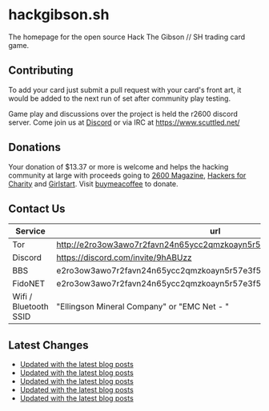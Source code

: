 # hackgibson.sh
The homepage for the open source Hack The Gibson // SH trading card game.


## Contributing

To add your card just submit a pull request with your card's front art, it would be added to the next run of set after community play testing.

Game play and discussions over the project is held the r2600 discord server. Come join us at [Discord](https://discord.com/invite/9hABUzz) or via IRC at https://www.scuttled.net/


## Donations

Your donation of $13.37 or more is welcome and helps the hacking community at large with proceeds going to [2600 Magazine](https://2600.com/), [Hackers for Charity](https://hackersforcharity.org) and [Girlstart](https://girlstart.org).  Visit [buymeacoffee](https://www.buymeacoffee.com/hackgibson.sh) to donate.


## Contact Us

Service | url
-|-
Tor | http://e2ro3ow3awo7r2favn24n65ycc2qmzkoayn5r57e3f56nvjwdcgg32ad.onion
Discord | https://discord.com/invite/9hABUzz
BBS | e2ro3ow3awo7r2favn24n65ycc2qmzkoayn5r57e3f56nvjwdcgg32ad.onion:23
FidoNET | e2ro3ow3awo7r2favn24n65ycc2qmzkoayn5r57e3f56nvjwdcgg32ad.onion:24554
Wifi / Bluetooth SSID | "Ellingson Mineral Company" or "EMC Net - <fidonet address>"

## Latest Changes
<!-- BLOG-POST-LIST:START -->
- [Updated with the latest blog posts](https://github.com/DFW2600/hackgibson.sh/commit/994f8cae3d36ba6e19b2811b6ee049b91e1ad667)
- [Updated with the latest blog posts](https://github.com/DFW2600/hackgibson.sh/commit/277403d483c5183aa699eb5923f5ee24e21d526a)
- [Updated with the latest blog posts](https://github.com/DFW2600/hackgibson.sh/commit/2adbddd300981585ed53016621e1acba81929bc0)
- [Updated with the latest blog posts](https://github.com/DFW2600/hackgibson.sh/commit/7c1602dcf51a31c2e53917e0dea8d355746d7667)
- [Updated with the latest blog posts](https://github.com/DFW2600/hackgibson.sh/commit/60e80797d6b317524a9485aa33f1df62d2da9f5f)
<!-- BLOG-POST-LIST:END -->
